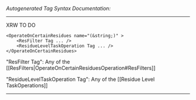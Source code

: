_Autogenerated Tag Syntax Documentation:_

---
XRW TO DO

```
<OperateOnCertainResidues name="(&string;)" >
    <ResFilter Tag ... />
    <ResidueLevelTaskOperation Tag ... />
</OperateOnCertainResidues>
```



"ResFilter Tag": Any of the [[ResFilters|OperateOnCertainResiduesOperation#ResFilters]]

"ResidueLevelTaskOperation Tag": Any of the [[Residue Level TaskOperations]]

---
